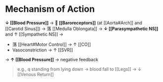 # Mechanism of Action
**↓ [[Blood Pressure]]** →  **[[Baroreceptors]]** (at [[Aorta#Arch]] and [[Carotid Sinus]]) → 落 [[Medulla Oblongata]] → **↓ [[Parasympathetic NS]]** and ↑ [[Sympathetic NS]] → 
- 落 [[Heart#Motor Control]] → ↑ [[CO]]
- Vasoconstriction → ↑ [[SVR]]

→ **↑ [[Blood Pressure]]** → negative feedback

> e.g., q standing from lying down → blood fall to [[Legs]] → ↓ [[Venous Return]]